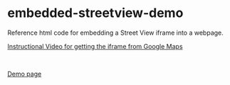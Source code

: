 # embedded-streetview-demo
Reference html code for embedding a Street View iframe into a webpage.

<a href="">Instructional Video for getting the iframe from Google Maps</a>

<br/>

<a href="https://storage.googleapis.com/static.lucid.media/demos/embedded-streetview-demo.html">Demo page</a>
